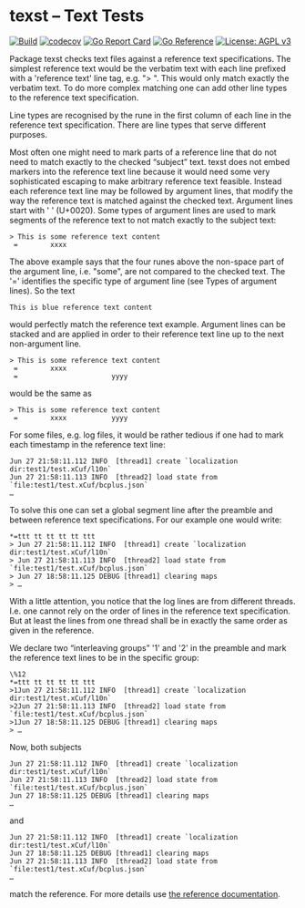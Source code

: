 # texst – Text Tests
[![Build](https://travis-ci.com/fractalqb/texst.svg?branch=main)](https://travis-ci.com/github/fractalqb/texst)
[![codecov](https://codecov.io/gh/fractalqb/texst/branch/master/graph/badge.svg)](https://codecov.io/gh/fractalqb/texst)
[![Go Report Card](https://goreportcard.com/badge/github.com/fractalqb/texst)](https://goreportcard.com/report/github.com/fractalqb/texst)
[![Go Reference](https://pkg.go.dev/badge/github.com/fractalqb/texst.svg)](https://pkg.go.dev/github.com/fractalqb/texst)
[![License: AGPL v3](https://img.shields.io/badge/License-AGPL%20v3-blue.svg)](http://www.gnu.org/licenses/agpl-3.0)

Package texst checks text files against a reference text
specifications. The simplest reference text would be the verbatim text
with each line prefixed with a 'reference text' line tag, e.g. ">
". This would only match exactly the verbatim text. To do more complex
matching one can add other line types to the reference text
specification.

Line types are recognised by the rune in the first column of each line
in the reference text specification. There are line types that serve
different purposes.

Most often one might need to mark parts of a reference line that do
not need to match exactly to the checked “subject” text. texst does
not embed markers into the reference text line because it would need
some very sophisticated escaping to make arbitrary reference text
feasible.  Instead each reference text line may be followed by
argument lines, that modify the way the reference text is matched
against the checked text. Argument lines start with ' ' (U+0020). Some
types of argument lines are used to mark segments of the reference
text to not match exactly to the subject text:

```
> This is some reference text content
 =        xxxx
```

The above example says that the four runes above the non-space part of
the argument line, i.e. "some", are not compared to the checked
text. The '=' identifies the specific type of argument line (see Types
of argument lines). So the text

```
This is blue reference text content
```

would perfectly match the reference text example. Argument lines can
be stacked and are applied in order to their reference text line up to
the next non-argument line.

```
> This is some reference text content
 =        xxxx
 =                       yyyy
```

would be the same as

```
> This is some reference text content
 =        xxxx           yyyy
```

For some files, e.g. log files, it would be rather tedious if one had
to mark each timestamp in the reference text line:

```
Jun 27 21:58:11.112 INFO  [thread1] create `localization dir:test1/test.xCuf/l10n`
Jun 27 21:58:11.113 INFO  [thread2] load state from `file:test1/test.xCuf/bcplus.json`
…
```

To solve this one can set a global segment line after the preamble and
between reference text specifications. For our example one would
write:

```
*=ttt tt tt tt tt ttt
> Jun 27 21:58:11.112 INFO  [thread1] create `localization dir:test1/test.xCuf/l10n`
> Jun 27 21:58:11.113 INFO  [thread2] load state from `file:test1/test.xCuf/bcplus.json`
> Jun 27 18:58:11.125 DEBUG [thread1] clearing maps
> …
```

With a little attention, you notice that the log lines are from
different threads. I.e. one cannot rely on the order of lines in the
reference text specification. But at least the lines from one thread
shall be in exactly the same order as given in the reference.

We declare two “interleaving groups” '1' and '2' in the preamble and
mark the reference text lines to be in the specific group:

```
\%12
*=ttt tt tt tt tt ttt
>1Jun 27 21:58:11.112 INFO  [thread1] create `localization dir:test1/test.xCuf/l10n`
>2Jun 27 21:58:11.113 INFO  [thread2] load state from `file:test1/test.xCuf/bcplus.json`
>1Jun 27 18:58:11.125 DEBUG [thread1] clearing maps
> …
```

Now, both subjects

```
Jun 27 21:58:11.112 INFO  [thread1] create `localization dir:test1/test.xCuf/l10n`
Jun 27 21:58:11.113 INFO  [thread2] load state from `file:test1/test.xCuf/bcplus.json`
Jun 27 18:58:11.125 DEBUG [thread1] clearing maps
…
```

and

```
Jun 27 21:58:11.112 INFO  [thread1] create `localization dir:test1/test.xCuf/l10n`
Jun 27 18:58:11.125 DEBUG [thread1] clearing maps
Jun 27 21:58:11.113 INFO  [thread2] load state from `file:test1/test.xCuf/bcplus.json`
…
```

match the reference. For more details use [the reference documentation](https://pkg.go.dev/github.com/fractalqb/texst).